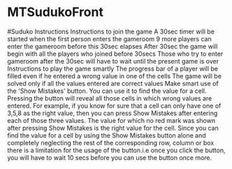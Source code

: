 # MTSudukoFront

#Suduko Instructions
Instructions to join the game
A 30sec timer will be started when the first person enters the gameroom
9 more players can enter the gameroom before this 30sec elapses
After 30sec the game will begin with all the players who joined before 30secs
Those who try to enter gameroom after the 30sec will have to wait until the present game is over
Instructions to play the game smartly
The progress bar of a player will be filled even if he entered a wrong value in one of the cells
The game will be solved only if all the values entered are correct values
Make smart use of the 'Show Mistakes' button. You can use it to find the value for a cell. Pressing the button will reveal all those cells in which wrong values are entered.
For example, if you know for sure that a cell can only have one of 3,5,8 as the right value, then you can press Show Mistakes after entering each of those three values. The value for which no red mark was shown after pressing Show Mistakes is the right value for the cell.
Since you can find the value for a cell by using the Show Mistakes button alone and completely neglecting the rest of the corresponding row, column or box there is a limitation for the usage of the button.i.e once you click the button, you will have to wait 10 secs before you can use the button once more.
